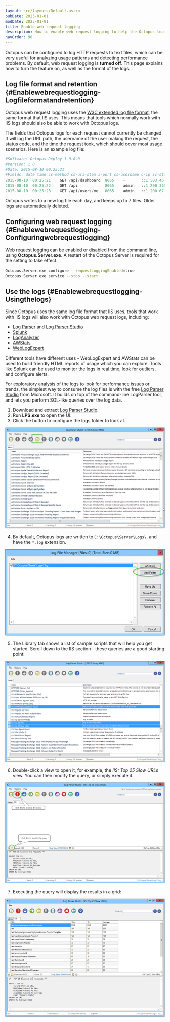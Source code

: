 ```yaml
---
layout: src/layouts/Default.astro
pubDate: 2023-01-01
modDate: 2023-01-01
title: Enable web request logging
description: How to enable web request logging to help the Octopus team analyze usage patterns and detecting performance problems.
navOrder: 90
---
```


Octopus can be configured to log HTTP requests to text files, which can be very useful for analyzing usage patterns and detecting performance problems. By default, web request logging is **turned off**. This page explains how to turn the feature on, as well as the format of the logs.

## Log file format and retention {#Enablewebrequestlogging-Logfileformatandretention}

Octopus web request logging uses the [W3C extended log file format](http://www.loganalyzer.net/log-analyzer/w3c-extended.html), the same format that IIS uses. This means that tools which normally work with IIS logs should also be able to work with Octopus logs.

The fields that Octopus logs for each request cannot currently be changed. It will log the URL path, the username of the user making the request, the status code, and the time the request took, which should cover most usage scenarios. Here is an example log file:

```powershell
#Software: Octopus Deploy 1.0.0.0
#Version: 1.0
#Date: 2015-08-10 00:25:21
#Fields: date time cs-method cs-uri-stem s-port cs-username c-ip sc-status time-taken
2015-08-10	00:25:21	GET	/api/dashboard	8065	-		::1	503	46
2015-08-10	00:25:22	GET	/api			8065	admin	::1	200	365
2015-08-10	00:25:23	GET	/api/users/me	8065	admin	::1	200	67
```

Octopus writes to a new log file each day, and keeps up to 7 files. Older logs are automatically deleted.

## Configuring web request logging {#Enablewebrequestlogging-Configuringwebrequestlogging}

Web request logging can be enabled or disabled from the command line, using **Octopus.Server.exe**. A restart of the Octopus Server is required for the setting to take effect.

```bash
Octopus.Server.exe configure --requestLoggingEnabled=true
Octopus.Server.exe service --stop --start
```

## Use the logs {#Enablewebrequestlogging-Usingthelogs}

Since Octopus uses the same log file format that IIS uses, tools that work with IIS logs will also work with Octopus web request logs, including:

- [Log Parser](https://www.microsoft.com/en-au/download/details.aspx?id=24659) and [Log Parser Studio](https://gallery.technet.microsoft.com/office/Log-Parser-Studio-cd458765)
- [Splunk](http://www.splunk.com/)
- [LogAnalyzer](http://www.loganalyzer.net/)
- [AWStats](http://www.awstats.org/)
- [WebLogExpert](http://www.weblogexpert.com/info/IISLogs.htm)

Different tools have different uses - WebLogExpert and AWStats can be used to build friendly HTML reports of usage which you can explore. Tools like Splunk can be used to monitor the logs in real time, look for outliers, and configure alerts.

For exploratory analysis of the logs to look for performance issues or trends, the simplest way to consume the log files is with the free [Log Parser Studio](https://gallery.technet.microsoft.com/office/Log-Parser-Studio-cd458765) from Microsoft. It builds on top of the command-line LogParser tool, and lets you perform SQL-like queries over the log data.

1. Download and extract [Log Parser Studio](https://gallery.technet.microsoft.com/office/Log-Parser-Studio-cd458765).
2. Run **LPS.exe** to open the UI.
3. Click the button to configure the logs folder to look at.

![](/docs/administration/managing-infrastructure/performance/images/3278330.png "width=500")

4. By default, Octopus logs are written to `C:\Octopus\Server\Logs\`, and have the `*.log` extension. 

![](/docs/administration/managing-infrastructure/performance/images/3278331.png "width=500")

5. The Library tab shows a list of sample scripts that will help you get started. Scroll down to the IIS section - these queries are a good starting point:

![](/docs/administration/managing-infrastructure/performance/images/3278332.png "width=500")

6. Double-click a view to open it, for example, the *IIS: Top 25 Slow URLs* view. You can then modify the query, or simply execute it.

![](/docs/administration/managing-infrastructure/performance/images/3278333.png "width=500")

7. Executing the query will display the results in a grid:

![](/docs/administration/managing-infrastructure/performance/images/3278334.png "width=500")
